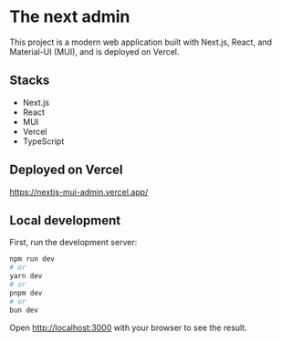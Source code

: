 # The next admin
This project is a modern web application built with Next.js, React, and Material-UI (MUI), and is deployed on Vercel.

## Stacks
- Next.js
- React
- MUI
- Vercel
- TypeScript

## Deployed on Vercel

https://nextjs-mui-admin.vercel.app/

## Local development

First, run the development server:

```bash
npm run dev
# or
yarn dev
# or
pnpm dev
# or
bun dev
```
Open [http://localhost:3000](http://localhost:3000) with your browser to see the result.
